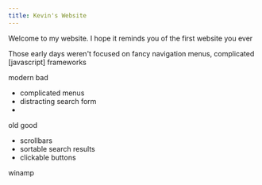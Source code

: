 ```yaml
---
title: Kevin's Website
---
```




Welcome to my website. I hope it reminds you of the first website you ever 

Those early days weren't focused on fancy navigation menus, complicated [javascript] frameworks

modern bad

- complicated menus
- distracting search form
- 


old good

- scrollbars
- sortable search results
- clickable buttons

winamp